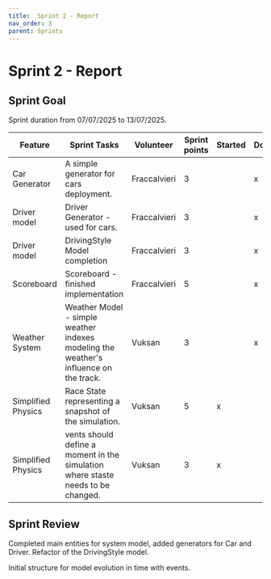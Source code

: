 ```yaml
---
title:  Sprint 2 - Report
nav_order: 3
parent: Sprints
---
```


# Sprint 2 - Report

## Sprint Goal

Sprint duration from 07/07/2025 to 13/07/2025.

| **Feature**                                                                       | **Sprint Tasks**                                                                      | **Volunteer** | **Sprint points** | **Started** | **Done** |
|-----------------------------------------------------------------------------------|---------------------------------------------------------------------------------------| ---| ---| ---| - |
| Car Generator                                                                     | A simple generator for cars deployment.                                               | Fraccalvieri | 3 |  | x |
| Driver model                                                                      | Driver Generator - used for cars.                                                     | Fraccalvieri | 3 |  | x |
| Driver model   | DrivingStyle Model completion                                                         | Fraccalvieri | 3 |  | x |
| Scoreboard                                                                        | Scoreboard - finished implementation                                                  | Fraccalvieri | 5 |  | x |
| Weather System                                                                    | Weather Model - simple weather indexes modeling the weather's influence on the track. | Vuksan | 3 |  | x |
| Simplified Physics                                                                | Race State representing a snapshot of the simulation.                                 | Vuksan | 5 | x |  |
| Simplified Physics     | vents should define a moment in the simulation where staste needs to be changed.      | Vuksan                                                                                | 3 | x |  |

## Sprint Review

Completed main entities for system model, added generators for Car and Driver. Refactor of the DrivingStyle model.

  

Initial structure for model evolution in time with events.